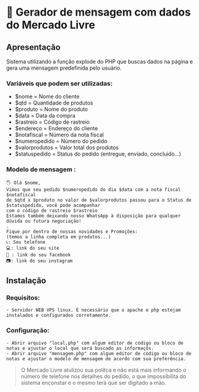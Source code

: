 #  💭  Gerador de mensagem com dados do Mercado Livre
## Apresentação

Sistema utilizando a função explode do PHP que buscas dados na página e gera uma mensagem predefinida pelo usuário.

### Variáveis que podem ser utilizadas:

- $nome = Nome do cliente
- $qtd = Quantidade de produtos
- $produto = Nome do produto
- $data = Data da compra
- $rastreio = Código de rastreio
- $endereço = Endereço do cliente
- $notafiscal = Número da nota fiscal
- $numeropedido = Número do pedido
- $valorprodutos = Valor total dos produtos
- $statuspedido = Status do pedido (entregue, enviado, concluido...)

### Modelo de mensagem :

```
🖐 Olá $nome, 
Vimos que seu pedido $numeropedido do dia $data com a nota fiscal $notafiscal
de $qtd x $produto no valor de $valorprodutos passou para o Status de $statuspedido, você pode acompanhar
com o código de rastreio $rastreio 
Estamos também deixando nosso WhatsApp à disposição para qualquer dúvida ou futura negociação! 
.
Fique por dentro de nossas novidades e Promoções:
(temos a linha completa em produtos...)
📞: Seu telefone
💻: link do seu site
📱 : link do seu facebook
📷: link do seu instagram

```

## Instalação
### Requisitos:

``` 
- Servidor WEB VPS linux. É necessário que o apache e php estejam instalados e configurados corretamente. 
 ```
 
 ### Configuração:

 ``` 
 - Abrir arquivo "local.php" com algum editor de código ou bloco de notas e ajustar o local que será buscado as informaçõs.
 - Abrir arquivo "mensagem.php" com algum editor de código ou bloco de notas e ajustar o modelo de mensagem de acordo com sua preferência.
 ```
> O Mercado Livre atulizou sua polítca e não está mais informando o número de telefone nos detalhes do pedido, o que impossibilita do sistema enconstar e o mesmo terá que ser digitado a mão.